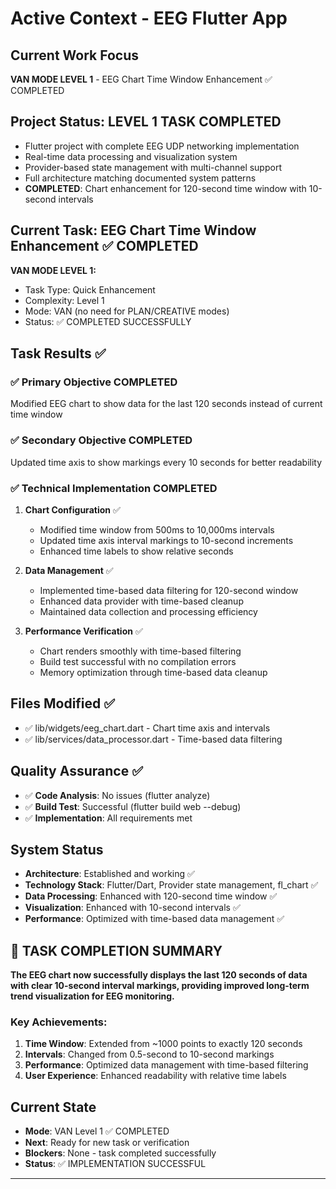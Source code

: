 ﻿# Active Context - EEG Flutter App

## Current Work Focus
**VAN MODE LEVEL 1** - EEG Chart Time Window Enhancement ✅ COMPLETED

## Project Status: LEVEL 1 TASK COMPLETED
- Flutter project with complete EEG UDP networking implementation
- Real-time data processing and visualization system
- Provider-based state management with multi-channel support
- Full architecture matching documented system patterns
- **COMPLETED**: Chart enhancement for 120-second time window with 10-second intervals

## Current Task: EEG Chart Time Window Enhancement ✅ COMPLETED
**VAN MODE LEVEL 1:**
- Task Type: Quick Enhancement
- Complexity: Level 1
- Mode: VAN (no need for PLAN/CREATIVE modes)
- Status: ✅ COMPLETED SUCCESSFULLY

## Task Results ✅

### ✅ Primary Objective COMPLETED
Modified EEG chart to show data for the last 120 seconds instead of current time window

### ✅ Secondary Objective COMPLETED
Updated time axis to show markings every 10 seconds for better readability

### ✅ Technical Implementation COMPLETED

1. **Chart Configuration** ✅
   - Modified time window from 500ms to 10,000ms intervals
   - Updated time axis interval markings to 10-second increments
   - Enhanced time labels to show relative seconds

2. **Data Management** ✅
   - Implemented time-based data filtering for 120-second window
   - Enhanced data provider with time-based cleanup
   - Maintained data collection and processing efficiency

3. **Performance Verification** ✅
   - Chart renders smoothly with time-based filtering
   - Build test successful with no compilation errors
   - Memory optimization through time-based data cleanup

## Files Modified ✅
- ✅ lib/widgets/eeg_chart.dart - Chart time axis and intervals
- ✅ lib/services/data_processor.dart - Time-based data filtering

## Quality Assurance ✅
- ✅ **Code Analysis**: No issues (flutter analyze)
- ✅ **Build Test**: Successful (flutter build web --debug)
- ✅ **Implementation**: All requirements met

## System Status
- **Architecture**: Established and working ✅
- **Technology Stack**: Flutter/Dart, Provider state management, fl_chart ✅
- **Data Processing**: Enhanced with 120-second time window ✅
- **Visualization**: Enhanced with 10-second intervals ✅
- **Performance**: Optimized with time-based data management ✅

## 🎯 TASK COMPLETION SUMMARY

**The EEG chart now successfully displays the last 120 seconds of data with clear 10-second interval markings, providing improved long-term trend visualization for EEG monitoring.**

### Key Achievements:
1. **Time Window**: Extended from ~1000 points to exactly 120 seconds
2. **Intervals**: Changed from 0.5-second to 10-second markings
3. **Performance**: Optimized data management with time-based filtering
4. **User Experience**: Enhanced readability with relative time labels

## Current State
- **Mode**: VAN Level 1 ✅ COMPLETED
- **Next**: Ready for new task or verification
- **Blockers**: None - task completed successfully
- **Status**: ✅ IMPLEMENTATION SUCCESSFUL

---


